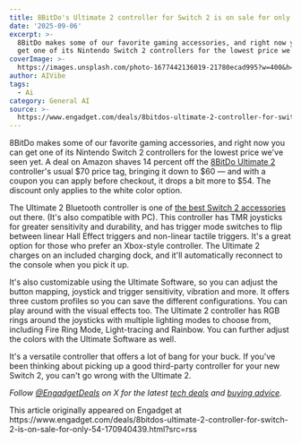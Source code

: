 ```yaml
---
title: 8BitDo's Ultimate 2 controller for Switch 2 is on sale for only $54
date: '2025-09-06'
excerpt: >-
  8BitDo makes some of our favorite gaming accessories, and right now you can
  get one of its Nintendo Switch 2 controllers for the lowest price we've se...
coverImage: >-
  https://images.unsplash.com/photo-1677442136019-21780ecad995?w=400&h=200&fit=crop&auto=format
author: AIVibe
tags:
  - Ai
category: General AI
source: >-
  https://www.engadget.com/deals/8bitdos-ultimate-2-controller-for-switch-2-is-on-sale-for-only-54-170940439.html?src=rss
---
```

<p>8BitDo makes some of our favorite gaming accessories, and right now you can get one of its Nintendo Switch 2 controllers for the lowest price we've seen yet. A deal on Amazon shaves 14 percent off the <a data-i13n="elm:affiliate_link;sellerN:Amazon;elmt:;cpos:1;pos:1" href="https://shopping.yahoo.com/rdlw?merchantId=66ea567a-c987-4c2e-a2ff-02904efde6ea&amp;itemId=amazon_B0F2H6VKP8&amp;siteId=us-engadget&amp;pageId=1p-autolink&amp;contentUuid=8698df4d-9c9b-4a89-b851-747858a205a2&amp;featureId=text-link&amp;merchantName=Amazon&amp;linkText=8BitDo+Ultimate+2&amp;custData=eyJzb3VyY2VOYW1lIjoiV2ViLURlc2t0b3AtVmVyaXpvbiIsImxhbmRpbmdVcmwiOiJodHRwczovL3d3dy5hbWF6b24uY29tL2RwL0IwRjJINlZLUDg_dGFnPWdkZ3QwYy0yMCIsImNvbnRlbnRVdWlkIjoiODY5OGRmNGQtOWM5Yi00YTg5LWI4NTEtNzQ3ODU4YTIwNWEyIiwib3JpZ2luYWxVcmwiOiJodHRwczovL3d3dy5hbWF6b24uY29tL2RwL0IwRjJINlZLUDgiLCJkeW5hbWljQ2VudHJhbFRyYWNraW5nSWQiOnRydWUsInNpdGVJZCI6InVzLWVuZ2FkZ2V0IiwicGFnZUlkIjoiMXAtYXV0b2xpbmsiLCJmZWF0dXJlSWQiOiJ0ZXh0LWxpbmsifQ&amp;signature=AQAAAXxECW0szb54CL0FJKxA92HKmoyR6Hla0qK-sKT5eJDk&amp;gcReferrer=https%3A%2F%2Fwww.amazon.com%2Fdp%2FB0F2H6VKP8" class="rapid-with-clickid" data-original-link="https://www.amazon.com/dp/B0F2H6VKP8">8BitDo Ultimate 2</a> controller's usual $70 price tag, bringing it down to $60 — and with a coupon you can apply before checkout, it drops a bit more to $54. The discount only applies to the white color option.</p> 
<p> <core-commerce id="952f35e3e5b8430fafd2995f4c8333ad" data-type="product-list" data-original-url="https://www.amazon.com/dp/B0F2H6VKP8"></core-commerce></p> 
<p>The Ultimate 2 Bluetooth controller is one of <a data-i13n="elm:context_link;elmt:doNotAffiliate;cpos:2;pos:1" class="no-affiliate-link" href="https://www.engadget.com/gaming/nintendo/best-nintendo-switch-2-accessories-070011952.html">the best Switch 2 accessories</a> out there. (It's also compatible with PC). This controller has TMR joysticks for greater sensitivity and durability, and has trigger mode switches to flip between linear Hall Effect triggers and non-linear tactile triggers. It's a great option for those who prefer an Xbox-style controller. The Ultimate 2 charges on an included charging dock, and it'll automatically reconnect to the console when you pick it up.</p> <span id="end-legacy-contents"></span> 
<p>It's also customizable using the Ultimate Software, so you can adjust the button mapping, joystick and trigger sensitivity, vibration and more. It offers three custom profiles so you can save the different configurations. You can play around with the visual effects too. The Ultimate 2 controller has RGB rings around the joysticks with multiple lighting modes to choose from, including Fire Ring Mode, Light-tracing and Rainbow. You can further adjust the colors with the Ultimate Software as well.</p> 
<p>It's a versatile controller that offers a lot of bang for your buck. If you've been thinking about picking up a good third-party controller for your new Switch 2, you can't go wrong with the Ultimate 2.</p> 
<p><em>Follow </em><a data-i13n="cpos:3;pos:1" href="https://twitter.com/EngadgetDeals"><em>@EngadgetDeals</em></a><em> on X for the latest </em><a data-i13n="cpos:4;pos:1" href="https://www.engadget.com/deals/"><em>tech deals</em></a><em> and </em><a data-i13n="cpos:5;pos:1" href="https://www.engadget.com/best-tech/"><em>buying advice</em></a><em>.</em></p>This article originally appeared on Engadget at https://www.engadget.com/deals/8bitdos-ultimate-2-controller-for-switch-2-is-on-sale-for-only-54-170940439.html?src=rss
